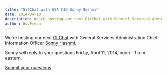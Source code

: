 ```yaml
---
title: "GitChat with GSA CIO Sonny Hashmi"
date: 2014-04-10
description: We're hosting our next GitChat with General Services Administration Chief Information Officer Sonny Hashmi.
author: GovFresh
---
```


We're hosting our next <a href="https://github.com/govfresh/gitchat">GitChat</a> with General Services Administration Chief Information Officer <a href="https://github.com/govfresh/gitchat/issues/3">Sonny Hashmi</a>.

Sonny will reply to your questions Friday, April 11, 2014, noon - 1 p.m. eastern.

<a href="https://github.com/govfresh/gitchat/issues/3">Submit your questions</a>
